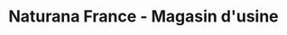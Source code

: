---
title: "Naturana France - Magasin d'usine"
url: /la-rochette/naturana-france-magasin-dusine/
shop: vêtements
---
